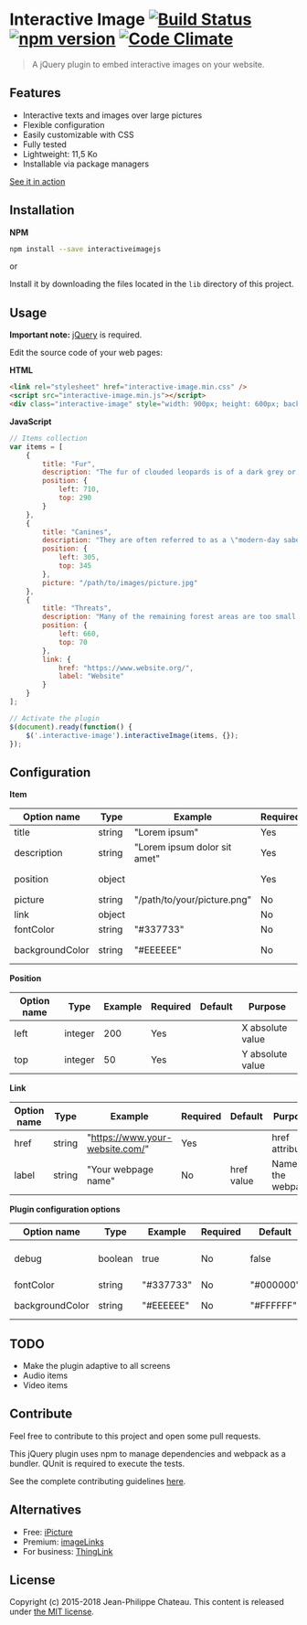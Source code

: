 # Interactive Image [![Build Status](https://travis-ci.org/jpchateau/Interactive-Image.svg?branch=master)](https://travis-ci.org/jpchateau/Interactive-Image) [![npm version](https://badge.fury.io/js/interactiveimagejs.svg)](http://badge.fury.io/js/interactiveimagejs) [![Code Climate](https://codeclimate.com/github/jpchateau/Interactive-Image/badges/gpa.svg)](https://codeclimate.com/github/jpchateau/Interactive-Image)

> A jQuery plugin to embed interactive images on your website.

## Features

- Interactive texts and images over large pictures
- Flexible configuration
- Easily customizable with CSS
- Fully tested
- Lightweight: 11,5 Ko
- Installable via package managers

[See it in action](https://www.jpchateau.com/demo/interactive-image)

## Installation

**NPM**

```sh
npm install --save interactiveimagejs
```
or 

Install it by downloading the files located in the `lib` directory of this project.

## Usage

**Important note:** [jQuery](https://jquery.com/download/) is required.

Edit the source code of your web pages:

**HTML**

```html
<link rel="stylesheet" href="interactive-image.min.css" />
<script src="interactive-image.min.js"></script>
<div class="interactive-image" style="width: 900px; height: 600px; background: url('/path/to/images/image.jpg');"></div>
```

**JavaScript**

```javascript
// Items collection
var items = [
    {
        title: "Fur",
        description: "The fur of clouded leopards is of a dark grey or ochreous...",
        position: {
            left: 710,
            top: 290
        }
    },
    {
        title: "Canines",
        description: "They are often referred to as a \"modern-day saber tooth\"...",
        position: {
            left: 305,
            top: 345
        },
        picture: "/path/to/images/picture.jpg"
    },
    {
        title: "Threats",
        description: "Many of the remaining forest areas are too small to ensure...",
        position: {
            left: 660,
            top: 70
        },
        link: {
            href: "https://www.website.org/",
            label: "Website"
        }
    }
];

// Activate the plugin
$(document).ready(function() {
    $('.interactive-image').interactiveImage(items, {});
});
```

## Configuration

**Item**

| Option name     | Type    | Example                      | Required | Default   | Purpose          |
| --------------- | ------- | ---------------------------- | -------- | --------- | ---------------- |
| title           | string  | "Lorem ipsum"                | Yes      |           | Title            |
| description     | string  | "Lorem ipsum dolor sit amet" | Yes      |           | Descriptive text |
| position        | object  |                              | Yes      |           | Marker position  |
| picture         | string  | "/path/to/your/picture.png"  | No       |           | Illustration     |
| link            | object  |                              | No       |           | HTTP Link        |
| fontColor       | string  | "#337733"                    | No       | "#000000" | Text color       |
| backgroundColor | string  | "#EEEEEE"                    | No       | "#FFFFFF" | Background color |

**Position**

| Option name     | Type    | Example | Required | Default | Purpose          |
| --------------- | ------- | ------- | -------- | ------- | ---------------- |
| left            | integer | 200     | Yes      |         | X absolute value |
| top             | integer | 50      | Yes      |         | Y absolute value |

**Link**

| Option name     | Type    | Example                         | Required | Default    | Purpose             |
| --------------- | ------- | ------------------------------- | -------- | ---------- | ------------------- |
| href            | string  | "https://www.your-website.com/" | Yes      |            | href attribute      |
| label           | string  | "Your webpage name"             | No       | href value | Name of the webpage |

**Plugin configuration options**

| Option name     | Type    | Example   | Required | Default   | Purpose                 |
| --------------- | ------- | --------- | -------- | --------- | ----------------------- |
| debug           | boolean | true      | No       | false     | Logs enabled in console |
| fontColor       | string  | "#337733" | No       | "#000000" | Text color              |
| backgroundColor | string  | "#EEEEEE" | No       | "#FFFFFF" | Background color        |

## TODO

- Make the plugin adaptive to all screens
- Audio items
- Video items


## Contribute

Feel free to contribute to this project and open some pull requests.

This jQuery plugin uses npm to manage dependencies and webpack as a bundler.
QUnit is required to execute the tests.

See the complete contributing guidelines [here](CONTRIBUTING.md).


## Alternatives

* Free: [iPicture](https://github.com/vincicat/jQuery-iPicture)
* Premium: [imageLinks](http://avirtum.com/imagelinks-jquery-plugin/)
* For business: [ThingLink](https://www.thinglink.com/)


## License

Copyright (c) 2015-2018 Jean-Philippe Chateau.
This content is released under [the MIT license](https://github.com/jpchateau/Interactive-Image/blob/master/LICENSE).
